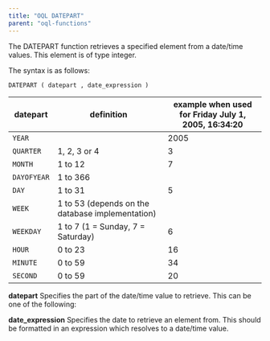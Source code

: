 ```yaml
---
title: "OQL DATEPART"
parent: "oql-functions"
---
```



The DATEPART function retrieves a specified element from a date/time values. This element is of type integer.

The syntax is as follows:

```
DATEPART ( datepart , date_expression )
```

| datepart | definition | example when used for Friday July 1, 2005, 16:34:20 |
| --- | --- | --- |
| `YEAR` |   | 2005 |
| `QUARTER` | 1, 2, 3 or 4 | 3 |
| `MONTH` | 1 to 12 | 7 |
| `DAYOFYEAR` | 1 to 366 |   |
| `DAY` | 1 to 31 | 5 |
| `WEEK` | 1 to 53 (depends on the database implementation) |   |
| `WEEKDAY` | 1 to 7 (1 = Sunday, 7 = Saturday) | 6 |
| `HOUR` | 0 to 23 | 16 |
| `MINUTE` | 0 to 59 | 34 |
| `SECOND` | 0 to 59 | 20 |

**datepart**
Specifies the part of the date/time value to retrieve. This can be one of the following:

**date_expression**
Specifies the date to retrieve an element from. This should be formatted in an expression which resolves to a date/time value.
